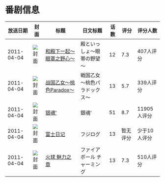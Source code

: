 # 番剧信息

|放送日期|封面|标题|日文标题|话数|评分|评分人数|
|---|---|---|---|---|---|---|
|2011-04-04|![封面](https://lain.bgm.tv/pic/cover/c/f7/a1/10741_nviLH.jpg)|[和殿下一起～眼罩之野心～](https://bangumi.tv/subject/10741)|殿といっしょ～眼帯の野望～|12|7.3|407人评分|
|2011-04-04|![封面](https://lain.bgm.tv/pic/cover/c/3a/6c/11726_CSRC3.jpg)|[战国乙女～桃色Paradox～](https://bangumi.tv/subject/11726)|戦国乙女～桃色パラドックス～|13|5.7|339人评分|
|2011-04-04|![封面](https://lain.bgm.tv/pic/cover/c/e1/36/11834_fEZvv.jpg)|[银魂'](https://bangumi.tv/subject/11834)|銀魂'|51|8.7|11905人评分|
|2011-04-04|![封面](https://lain.bgm.tv/pic/cover/c/5e/83/14632_Xf6QP.jpg)|[富士日记](https://bangumi.tv/subject/14632)|フジログ|13|暂无评分|少于10人评分|
|2011-04-04|![封面](https://lain.bgm.tv/pic/cover/c/cc/53/14996_54gm5.jpg)|[火球 魅力之章](https://bangumi.tv/subject/14996)|ファイアボール チャーミング|13|7.3|510人评分|
